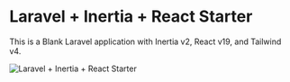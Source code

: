 # Laravel + Inertia + React Starter

This is a Blank Laravel application with Inertia v2, React v19, and Tailwind v4.

<img src="https://cdn.devdojo.com/images/march2025/inertia-react-starter.png" class="w-full h-auto" alt="Laravel + Inertia + React Starter" />